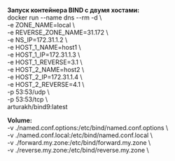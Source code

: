 **Запуск контейнера BIND с двумя хостами:**<br>
docker run --name dns --rm -d \\<br>
-e ZONE_NAME=local \\<br>
-e REVERSE_ZONE_NAME=31.172 \\<br>
-e NS_IP=172.31.1.2 \\<br>
-e HOST_1_NAME=host1 \\<br>
-e HOST_1_IP=172.31.1.3 \\<br>
-e HOST_1_REVERSE=3.1 \\<br>
-e HOST_2_NAME=host2 \\<br>
-e HOST_2_IP=172.31.1.4 \\<br>
-e HOST_2_REVERSE=4.1 \\<br>
-p 53:53/udp \\<br>
-p 53:53/tcp \\<br>
arturakh/bind9:latest

**Volume:**<br>
-v ./named.conf.options:/etc/bind/named.conf.options \\<br>
-v ./named.conf.local:/etc/bind/named.conf.local \\<br>
-v ./forward.my.zone:/etc/bind/forward.my.zone \\<br>
-v ./reverse.my.zone:/etc/bind/reverse.my.zone \\<br>